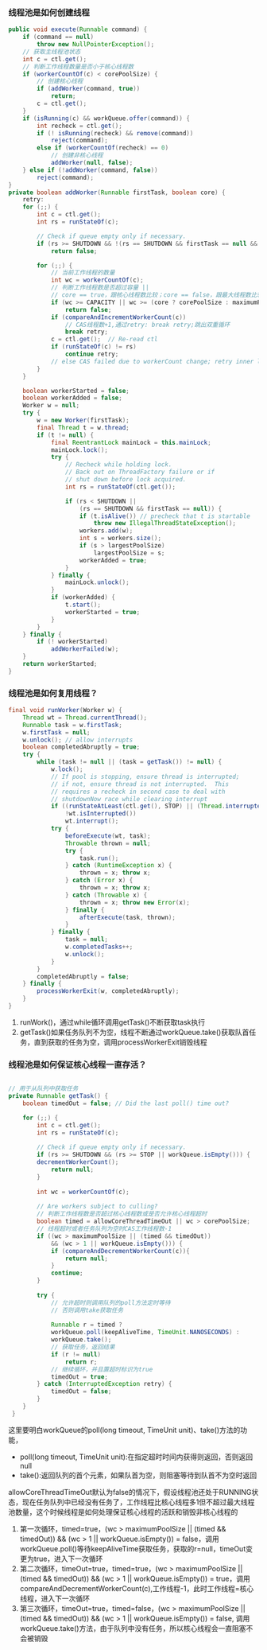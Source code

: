 ### 线程池是如何创建线程
```java
public void execute(Runnable command) {
    if (command == null)
        throw new NullPointerException();
    // 获取主线程池状态
    int c = ctl.get();
    // 判断工作线程数量是否小于核心线程数
    if (workerCountOf(c) < corePoolSize) {
        // 创建核心线程
        if (addWorker(command, true))
            return;
        c = ctl.get();
    }
    if (isRunning(c) && workQueue.offer(command)) {
        int recheck = ctl.get();
        if (! isRunning(recheck) && remove(command))
            reject(command);
        else if (workerCountOf(recheck) == 0)
            // 创建非核心线程
            addWorker(null, false);
    } else if (!addWorker(command, false))
        reject(command);
}
private boolean addWorker(Runnable firstTask, boolean core) {
    retry:
    for (;;) {
        int c = ctl.get();
        int rs = runStateOf(c);

        // Check if queue empty only if necessary.
        if (rs >= SHUTDOWN && !(rs == SHUTDOWN && firstTask == null && !workQueue.isEmpty()))
            return false;

        for (;;) {
            // 当前工作线程的数量
            int wc = workerCountOf(c);
            // 判断工作线程数是否超过容量 || 
            // core == true，跟核心线程数比较；core == false，跟最大线程数比较
            if (wc >= CAPACITY || wc >= (core ? corePoolSize : maximumPoolSize))
                return false;
            if (compareAndIncrementWorkerCount(c))
                // CAS线程数+1,通过retry: break retry;跳出双重循环
                break retry;
            c = ctl.get();  // Re-read ctl
            if (runStateOf(c) != rs)
                continue retry;
            // else CAS failed due to workerCount change; retry inner loop
        }
    }

    boolean workerStarted = false;
    boolean workerAdded = false;
    Worker w = null;
    try {
        w = new Worker(firstTask);
        final Thread t = w.thread;
        if (t != null) {
            final ReentrantLock mainLock = this.mainLock;
            mainLock.lock();
            try {
                // Recheck while holding lock.
                // Back out on ThreadFactory failure or if
                // shut down before lock acquired.
                int rs = runStateOf(ctl.get());

                if (rs < SHUTDOWN ||
                    (rs == SHUTDOWN && firstTask == null)) {
                    if (t.isAlive()) // precheck that t is startable
                        throw new IllegalThreadStateException();
                    workers.add(w);
                    int s = workers.size();
                    if (s > largestPoolSize)
                        largestPoolSize = s;
                    workerAdded = true;
                }
            } finally {
                mainLock.unlock();
            }
            if (workerAdded) {
                t.start();
                workerStarted = true;
            }
        }
    } finally {
        if (! workerStarted)
            addWorkerFailed(w);
    }
    return workerStarted;
}
```

### 线程池是如何复用线程？
```java
final void runWorker(Worker w) {
    Thread wt = Thread.currentThread();
    Runnable task = w.firstTask;
    w.firstTask = null;
    w.unlock(); // allow interrupts
    boolean completedAbruptly = true;
    try {
        while (task != null || (task = getTask()) != null) {
            w.lock();
            // If pool is stopping, ensure thread is interrupted;
            // if not, ensure thread is not interrupted.  This
            // requires a recheck in second case to deal with
            // shutdownNow race while clearing interrupt
            if ((runStateAtLeast(ctl.get(), STOP) || (Thread.interrupted() && runStateAtLeast(ctl.get(), STOP))) &&
                !wt.isInterrupted())
                wt.interrupt();
            try {
                beforeExecute(wt, task);
                Throwable thrown = null;
                try {
                    task.run();
                } catch (RuntimeException x) {
                    thrown = x; throw x;
                } catch (Error x) {
                    thrown = x; throw x;
                } catch (Throwable x) {
                    thrown = x; throw new Error(x);
                } finally {
                    afterExecute(task, thrown);
                }
            } finally {
                task = null;
                w.completedTasks++;
                w.unlock();
            }
        }
        completedAbruptly = false;
    } finally {
        processWorkerExit(w, completedAbruptly);
    }
}
```
1. runWork()，通过while循环调用getTask()不断获取task执行
2. getTask()如果任务队列不为空，线程不断通过workQueue.take()获取队首任务，直到获取的任务为空，调用processWorkerExit销毁线程

### 线程池是如何保证核心线程一直存活？

```java

// 用于从队列中获取任务
private Runnable getTask() {
    boolean timedOut = false; // Did the last poll() time out?

    for (;;) {
        int c = ctl.get();
        int rs = runStateOf(c);
    
        // Check if queue empty only if necessary.
        if (rs >= SHUTDOWN && (rs >= STOP || workQueue.isEmpty())) {
        decrementWorkerCount();
            return null;
        }
        
        int wc = workerCountOf(c);
    
        // Are workers subject to culling?
        // 判断工作线程数是否超过核心线程数或是否允许核心线程超时
        boolean timed = allowCoreThreadTimeOut || wc > corePoolSize;
        // 线程超时或者任务队列为空时CAS工作线程数-1
        if ((wc > maximumPoolSize || (timed && timedOut))
            && (wc > 1 || workQueue.isEmpty())) {
            if (compareAndDecrementWorkerCount(c)){
                return null;
            }
            continue;
        }
    
        try {
            // 允许超时则调用队列的poll方法定时等待
            // 否则调用take获取任务
            
            Runnable r = timed ?
            workQueue.poll(keepAliveTime, TimeUnit.NANOSECONDS) :
            workQueue.take();
            // 获取任务，返回结果
            if (r != null)
                return r;
            // 继续循环，并且置超时标识为true
            timedOut = true;
        } catch (InterruptedException retry) {
            timedOut = false;
        }
    }
 }
```
这里要明白workQueue的poll(long timeout, TimeUnit unit)、take()方法的功能，
+ poll(long timeout, TimeUnit unit):在指定超时时间内获得则返回，否则返回null
+ take():返回队列的首个元素，如果队首为空，则阻塞等待到队首不为空时返回

allowCoreThreadTimeOut默认为false的情况下，假设线程池还处于RUNNING状态，现在任务队列中已经没有任务了，工作线程比核心线程多1但不超过最大线程池数量，这个时候线程是如何处理保证核心线程的活跃和销毁非核心线程的
1. 第一次循环，timed=true，(wc > maximumPoolSize || (timed && timedOut)) && (wc > 1 || workQueue.isEmpty()) = false，调用workQueue.poll()等待keepAliveTime获取任务，获取的r=null，timeOut变更为true，进入下一次循环
2. 第二次循环，timeOut=true，timed=true，(wc > maximumPoolSize || (timed && timedOut)) && (wc > 1 || workQueue.isEmpty()) = true，调用 compareAndDecrementWorkerCount(c),工作线程-1，此时工作线程=核心线程，进入下一次循环
3. 第三次循环，timeOut=true，timed=false，(wc > maximumPoolSize || (timed && timedOut)) && (wc > 1 || workQueue.isEmpty()) = false, 调用workQueue.take()方法，由于队列中没有任务，所以核心线程会一直阻塞不会被销毁

